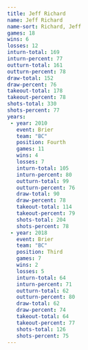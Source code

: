 ```yaml
---
title: Jeff Richard
name: Jeff Richard
name-sort: Richard, Jeff
games: 18
wins: 6
losses: 12
inturn-total: 169
inturn-percent: 77
outturn-total: 161
outturn-percent: 78
draw-total: 152
draw-percent: 76
takeout-total: 178
takeout-percent: 78
shots-total: 330
shots-percent: 77
years:
 - year: 2010
   event: Brier
   team: "BC"
   position: Fourth
   games: 11
   wins: 4
   losses: 7
   inturn-total: 105
   inturn-percent: 80
   outturn-total: 99
   outturn-percent: 76
   draw-total: 90
   draw-percent: 78
   takeout-total: 114
   takeout-percent: 79
   shots-total: 204
   shots-percent: 78
 - year: 2018
   event: Brier
   team: "BC"
   position: Third
   games: 7
   wins: 2
   losses: 5
   inturn-total: 64
   inturn-percent: 71
   outturn-total: 62
   outturn-percent: 80
   draw-total: 62
   draw-percent: 74
   takeout-total: 64
   takeout-percent: 77
   shots-total: 126
   shots-percent: 75
---
```

